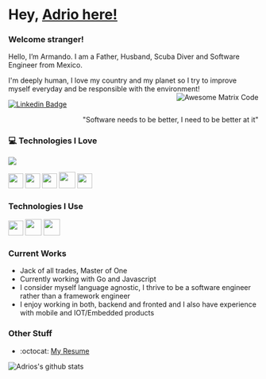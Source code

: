 # Hey, [Adrio here!](https://www.linkedin.com/in/adrio1992/)
### Welcome stranger!

Hello, I’m Armando. I am a Father, Husband, Scuba Diver and Software Engineer from Mexico. 

I'm deeply human, I love my country and my planet so I try to improve myself everyday and be responsible with the environment! 
<img src = 'https://66.media.tumblr.com/9988dfc9fc04bf4c2b72d598762dd835/44a87034c9f02b6e-be/s400x600/2d1f3c57398337165f8e8104b75ad0c036c4440c.gif' alt = 'Awesome Matrix Code' align='right'/>

[![Linkedin Badge](https://img.shields.io/badge/-adrio-blue?style=flat-square&logo=Linkedin&logoColor=white&link=https://www.linkedin.com/in/adrio1992/)](https://www.linkedin.com/in/adrio1992/)
<div style="text-align: right">"Software needs to be better, I need to be better at it" </div>

### :computer: Technologies I Love
<img src = "https://github-readme-stats.vercel.app/api/top-langs/?username=SPECTR3R&layout=compact">

<img src = 'https://github.com/MarikIshtar007/MarikIshtar007/blob/master/images/html.svg' width='30'/> <img src = 'https://github.com/MarikIshtar007/MarikIshtar007/blob/master/images/css.svg' width='30'/> <img src = 'https://github.com/MarikIshtar007/MarikIshtar007/blob/master/images/js.svg' width='30'/> <img src = 'https://github.com/MarikIshtar007/MarikIshtar007/blob/master/images/bootstrap.svg' width='33'/> <img src = 'https://github.com/MarikIshtar007/MarikIshtar007/blob/master/images/sql.svg' width='30'/> 
 
 ### Technologies I Use
 <img src = 'https://github.com/MarikIshtar007/MarikIshtar007/blob/master/images/git.svg' width='30'/> <img src = 'https://github.com/MarikIshtar007/MarikIshtar007/blob/master/images/nodejs.svg' width='33'/> <img src = 'https://github.com/MarikIshtar007/MarikIshtar007/blob/master/images/react.svg' width='33'/>
 
### Current Works
 * Jack of all trades, Master of One
 * Currently working with Go and Javascript
 * I consider myself language agnostic, I thrive to be a software engineer rather than a framework engineer
 * I enjoy working in both, backend and fronted and I also have experience with mobile and IOT/Embedded products

### Other Stuff
  - :octocat: [My Resume]()

![Adrios's github stats](https://github-readme-stats.vercel.app/api?username=SPECTR3R&show_icons=true&hide=[%22issues%22])
 
